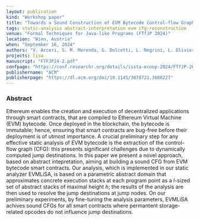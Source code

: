 ```yaml
---
layout: publication
kind: "Workshop paper"
title: "Towards a Sound Construction of EVM Bytecode Control-flow Graphs"
tags: static-analysis abstract-interpretation evm cfg-reconstruction
venue: "Formal Techniques for Java-like Programs (FTfJP 2024)"
location: "Wien, Austria"
when: "September 16, 2024"
authors: "V. Arceri, S. M. Merenda, G. Dolcetti, L. Negrini, L. Olivieri, E. Zaffanella"
projects: lisa
manuscript: "FTFJP24-2.pdf"
confpage: "https://conf.researchr.org/details/issta-ecoop-2024/FTfJP-2024-papers/9/Towards-a-Sound-Construction-of-EVM-Bytecode-Control-flow-Graphs"
publishername: "ACM"
publisherpage: "https://dl.acm.org/doi/10.1145/3678721.3686227"
---
```


### Abstract

Ethereum enables the creation and execution of decentralized applications through smart contracts, that are compiled to Ethereum Virtual Machine (EVM) bytecode. Once deployed in the blockchain, the bytecode is immutable; hence, ensuring that smart contracts are bug-free before their deployment is of utmost importance. A crucial preliminary step for any effective static analysis of EVM bytecode is the extraction of the control-flow graph (CFG): this presents significant challenges due to dynamically computed jump destinations. In this paper we present a novel approach, based on abstract intepretation, aiming at building a sound CFG from EVM bytecode smart contracts. Our analysis, which is implemented in our static analyzer EVMLiSA, is based on a parametric abstract domain that approximates concrete execution stacks at each program point as a $l$-sized set of abstract stacks of maximal height $h$; the results of the analysis are then used to resolve the jump destinations at jump nodes. On our preliminary experiments, by fine-tuning the analysis parameters, EVMLiSA achives sound CFGs for all smart contracts where permantent storage-related opcodes do not influence jump destinations.
